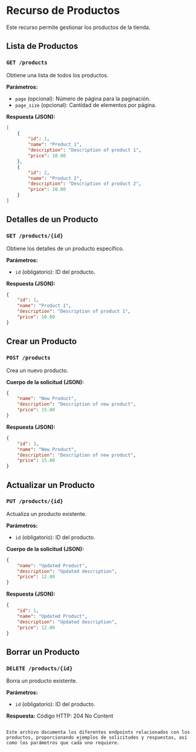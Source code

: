 # Recurso de Productos

Este recurso permite gestionar los productos de la tienda.

## Lista de Productos
### `GET /products`
Obtiene una lista de todos los productos.

**Parámetros:**
- `page` (opcional): Número de página para la paginación.
- `page_size` (opcional): Cantidad de elementos por página.

**Respuesta (JSON):**
```json
[
    {
        "id": 1,
        "name": "Product 1",
        "description": "Description of product 1",
        "price": 10.00
    },
    {
        "id": 2,
        "name": "Product 2",
        "description": "Description of product 2",
        "price": 20.00
    }
]
```

## Detalles de un Producto
### `GET /products/{id}`
Obtiene los detalles de un producto específico.

**Parámetros:**
- `id` (obligatorio): ID del producto.

**Respuesta (JSON):**
```json
{
    "id": 1,
    "name": "Product 1",
    "description": "Description of product 1",
    "price": 10.00
}
```

## Crear un Producto
### `POST /products`
Crea un nuevo producto.

**Cuerpo de la solicitud (JSON):**
```json
{
    "name": "New Product",
    "description": "Description of new product",
    "price": 15.00
}
```

**Respuesta (JSON):**
```json
{
    "id": 3,
    "name": "New Product",
    "description": "Description of new product",
    "price": 15.00
}
```

## Actualizar un Producto
### `PUT /products/{id}`
Actualiza un producto existente.

**Parámetros:**
- `id` (obligatorio): ID del producto.

**Cuerpo de la solicitud (JSON):**
```json
{
    "name": "Updated Product",
    "description": "Updated description",
    "price": 12.00
}
```

**Respuesta (JSON):**
```json
{
    "id": 1,
    "name": "Updated Product",
    "description": "Updated description",
    "price": 12.00
}
```

## Borrar un Producto
### `DELETE /products/{id}`
Borra un producto existente.

**Parámetros:**
- `id` (obligatorio): ID del producto.

**Respuesta:**
Código HTTP: 204 No Content
```

Este archivo documenta los diferentes endpoints relacionados con los productos, proporcionando ejemplos de solicitudes y respuestas, así como los parámetros que cada uno requiere.
